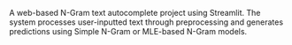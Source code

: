  A web-based N-Gram text autocomplete project using Streamlit. The system processes user-inputted text through preprocessing and generates predictions using Simple N-Gram or MLE-based N-Gram models.
